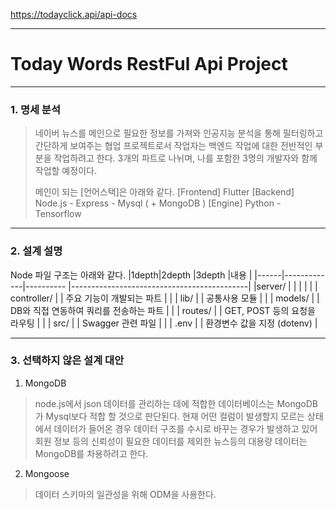 https://todayclick.api/api-docs

-------------------------------------------

# Today Words RestFul Api Project

-------------------------------------------

### 1. 명세 분석
> 네이버 뉴스를 메인으로 필요한 정보를 가져와 인공지능 분석을 통해 필터링하고 
> 간단하게 보여주는 협업 프로젝트로서 작업자는 백엔드 작업에 대한 전반적인 부분을 작업하려고 한다.
> 3개의 파트로 나뉘며, 나를 포함한 3명의 개발자와 함께 작업할 예정이다.
> 
> 메인이 되는 [언어스택]은 아래와 같다.
> [Frontend] Flutter 
> [Backend] Node.js - Express - Mysql ( + MongoDB ) 
> [Engine] Python - Tensorflow 

--------------------------------

### 2. 설계 설명

Node 파일 구조는 아래와 같다.
|1depth|2depth       |3depth     |내용                                        |
|------|-------------|---------- |--------------------------------------------|
|server/  |             |           |                                            |
|      | controller/        |           | 주요 기능이 개발되는 파트   |
|      | lib/        |           | 공통사용 모듈                               |
|      | models/     |           | DB와 직접 연동하여 쿼리를 전송하는 파트       |
|      | routes/ |           | GET, POST 등의 요청을 라우팅                |
|      | src/      |           | Swagger 관련 파일                                 |
|      | .env     |           | 환경변수 값을 지정 (dotenv)                              |

------------------------------------
### 3. 선택하지 않은 설계 대안

1. MongoDB
> node.js에서 json 데이터를 관리하는 데에 적합한 데이터베이스는 MongoDB가 Mysql보다 적합 할 것으로 판단된다.
> 현재 어떤 컬럼이 발생할지 모르는 상태에서 데이터가 들어온 경우 데이터 구조를 수시로 바꾸는 경우가 발생하고 있어
> 회원 정보 등의 신뢰성이 필요한 데이터를 제외한 뉴스등의 대용량 데이터는 MongoDB를 차용하려고 한다.

2. Mongoose
> 데이터 스키마의 일관성을 위해 ODM을 사용한다.

